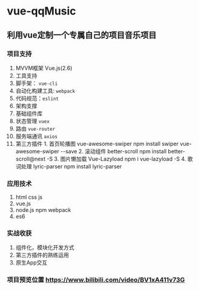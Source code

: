 # vue-qqMusic
## 利用vue定制一个专属自己的项目音乐项目
### 项目支持
1. MVVM框架 Vue.js(2.6)
2. 工具支持
  1. 脚手架： `vue-cli`
  2. 自动化构建工具: `webpack`
  3. 代码规范：`eslint`
3. 架构支撑
  1. 基础组件库
  2. 状态管理 `vuex`
  3. 路由 `vue-router`
  4. 服务端通讯 `axios`
  5. 第三方插件
    1. 首页轮播图 vue-awesome-swiper
        npm install swiper vue-awesome-swiper --save
    2. 滚动组件 better-scroll
        npm install better-scroll@next -S
    3. 图片懒加载 Vue-Lazyload
        npm i vue-lazyload -S
    4. 歌词处理 lyric-parser 
       npm install lyric-parser
### 应用技术
1. html css js
2. vue.js
3. node.js npm webpack
4. es6
### 实战收获
1. 组件化，模块化开发方式
2. 第三方插件的熟练运用
3. 原生App交互
### 项目预览位置 https://www.bilibili.com/video/BV1xA411v73G
